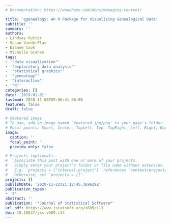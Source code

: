 ```yaml
---
# Documentation: https://wowchemy.com/docs/managing-content/

title: 'ggenealogy: An R Package for Visualizing Genealogical Data'
subtitle: ''
summary: ''
authors:
- Lindsay Rutter
- Susan VanderPlas
- Dianne Cook
- Michelle Graham
tags:
- '"data visualization"'
- '"exploratory data analysis"'
- '"statistical graphics"'
- '"genealogy"'
- '"interactive"'
- '"R"'
categories: []
date: '2019-01-01'
lastmod: 2020-11-06T09:56:41-06:00
featured: false
draft: false

# Featured image
# To use, add an image named `featured.jpg/png` to your page's folder.
# Focal points: Smart, Center, TopLeft, Top, TopRight, Left, Right, BottomLeft, Bottom, BottomRight.
image:
  caption: ''
  focal_point: ''
  preview_only: false

# Projects (optional).
#   Associate this post with one or more of your projects.
#   Simply enter your project's folder or file name without extension.
#   E.g. `projects = ["internal-project"]` references `content/project/deep-learning/index.md`.
#   Otherwise, set `projects = []`.
projects: []
publishDate: '2020-11-22T21:12:45.369629Z'
publication_types:
- '2'
abstract: ''
publication: '*Journal of Statistical Software*'
url_pdf: https://www.jstatsoft.org/v089/i13
doi: 10.18637/jss.v089.i13
---
```

